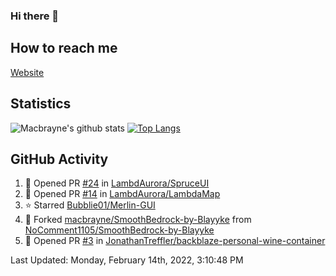 ### Hi there 👋
## How to reach me
[Website](https://macbrayne.de)
<!--
Missing: Email
-->
## Statistics
![Macbrayne's github stats](https://github-readme-stats.vercel.app/api?username=macbrayne&count_private=true&show_icons=true&hide_rank=true&custom_title=macbrayne's%20GitHub%20Stats)
[![Top Langs](https://github-readme-stats.vercel.app/api/top-langs/?username=macbrayne&exclude_repo=liftron&layout=compact)](https://github.com/anuraghazra/github-readme-stats)
## GitHub Activity

<!--RECENT_ACTIVITY:start-->
1. 💪 Opened PR [#24](https://github.com/LambdAurora/SpruceUI/pull/24) in [LambdAurora/SpruceUI](https://github.com/LambdAurora/SpruceUI)
2. 💪 Opened PR [#14](https://github.com/LambdAurora/LambdaMap/pull/14) in [LambdAurora/LambdaMap](https://github.com/LambdAurora/LambdaMap)
3. ⭐ Starred [Bubblie01/Merlin-GUI](https://github.com/Bubblie01/Merlin-GUI)
4. 🔱 Forked [macbrayne/SmoothBedrock-by-Blayyke](https://github.com/macbrayne/SmoothBedrock-by-Blayyke) from [NoComment1105/SmoothBedrock-by-Blayyke](https://github.com/NoComment1105/SmoothBedrock-by-Blayyke)
5. 💪 Opened PR [#3](https://github.com/JonathanTreffler/backblaze-personal-wine-container/pull/3) in [JonathanTreffler/backblaze-personal-wine-container](https://github.com/JonathanTreffler/backblaze-personal-wine-container)
<!--RECENT_ACTIVITY:end-->

<!--RECENT_ACTIVITY:last_update-->
Last Updated: Monday, February 14th, 2022, 3:10:48 PM
<!--RECENT_ACTIVITY:last_update_end-->


<!--
**macbrayne/macbrayne** is a ✨ _special_ ✨ repository because its `README.md` (this file) appears on your GitHub profile.

Here are some ideas to get you started:

- 🔭 I’m currently working on ...
- 🌱 I’m currently learning ...
- 👯 I’m looking to collaborate on ...
- 🤔 I’m looking for help with ...
- 💬 Ask me about ...
- 📫 How to reach me: ...
- 😄 Pronouns: ...
- ⚡ Fun fact: ...
-->
